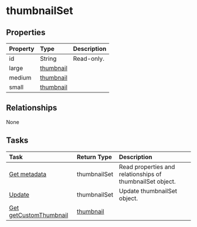 # thumbnailSet



## Properties
| Property	   | Type	|Description|
|:---------------|:--------|:----------|
|id|String| Read-only.|
|large|[thumbnail](thumbnail.md)||
|medium|[thumbnail](thumbnail.md)||
|small|[thumbnail](thumbnail.md)||

## Relationships
None


## Tasks

| Task		   | Return Type	|Description|
|:---------------|:--------|:----------|
|[Get metadata](../api/thumbnailset_get.md) | thumbnailSet |Read properties and relationships of thumbnailSet object.|
|[Update](../api/thumbnailset_update.md) | thumbnailSet	|Update thumbnailSet object. |
|[Get getCustomThumbnail](../api/thumbnailset_getcustomthumbnail.md)|[thumbnail](thumbnail.md)||
